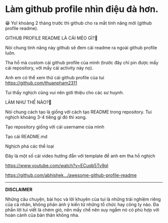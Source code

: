 # Làm github profile nhìn điệu đà hơn.

😁 Yo! khoảng 2 tháng trước thì github cho ra mắt tính năng mới (github profile readme).

GITHUB PROFILE README LÀ CÁI MÉO GÌ?🤔

Nói chung tính năng này github sẽ đem cái readme ra ngoài github profile luôn.

Tha hồ mà custom cái github profile của mình (trước đây chỉ pin được mấy cái repository, với mấy cái activity này nọ).

Anh em có thể xem thử cái github profile của tui https://github.com/thuanpham2311

Tui thấy nghịch cũng vui nên giới thiệu cho các sư huynh.

LÀM NHƯ THẾ NÀO?🧐

Nói chung cách tạo là giống với cách tạo README trong repository. Tui nghịch khoảng 3-4 tiếng gì đó thì xong.

Tạo repository giống với cái username của mình

Tạo cái README.md

Nghịch phá các thể loại

Đây là một số cái video hướng đẫn với template để anh em tha hồ nghịch

https://www.youtube.com/watch?v=ECuqb5Tv9qI

https://github.com/abhishek.../awesome-github-profile-readme

---

**DISCLAIMER**

Những câu chuyện, bài học và lời khuyên của tui là những trải nghiệm riêng của cá nhân, không phản ánh ý kiến từ những tổ chức hay công ty nào. Đa phần lời tui viết là chém gió, nên mấy chế nên suy ngẩm nó có phù hợp với hoàn cảnh của bản thân không nha.

